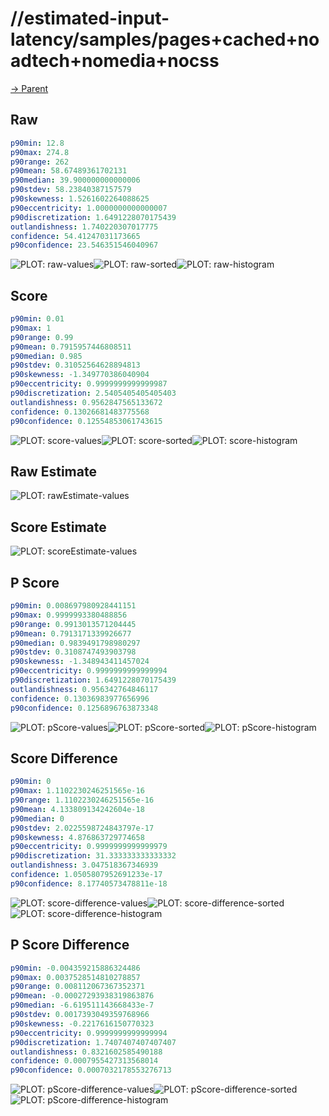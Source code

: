 
# //estimated-input-latency/samples/pages+cached+noadtech+nomedia+nocss

[→ Parent](../..)


## Raw


```yaml
p90min: 12.8
p90max: 274.8
p90range: 262
p90mean: 58.67489361702131
p90median: 39.900000000000006
p90stdev: 58.23840387157579
p90skewness: 1.5261602264088625
p90eccentricity: 1.0000000000000007
p90discretization: 1.6491228070175439
outlandishness: 1.740220307017775
confidence: 54.41247031173665
p90confidence: 23.546351546040967

```

![PLOT: raw-values](./raw/values.svg)![PLOT: raw-sorted](./raw/sorted.svg)![PLOT: raw-histogram](./raw/histogram.svg)
## Score


```yaml
p90min: 0.01
p90max: 1
p90range: 0.99
p90mean: 0.7915957446808511
p90median: 0.985
p90stdev: 0.31052564628894813
p90skewness: -1.349770386040904
p90eccentricity: 0.9999999999999987
p90discretization: 2.5405405405405403
outlandishness: 0.9562847565133672
confidence: 0.13026681483775568
p90confidence: 0.12554853061743615

```

![PLOT: score-values](./score/values.svg)![PLOT: score-sorted](./score/sorted.svg)![PLOT: score-histogram](./score/histogram.svg)
## Raw Estimate

![PLOT: rawEstimate-values](./rawEstimate/values.svg)
## Score Estimate

![PLOT: scoreEstimate-values](./scoreEstimate/values.svg)
## P Score


```yaml
p90min: 0.008697980928441151
p90max: 0.9999993380488856
p90range: 0.9913013571204445
p90mean: 0.7913171339926677
p90median: 0.9839491798980297
p90stdev: 0.3108747493903798
p90skewness: -1.348943411457024
p90eccentricity: 0.9999999999999994
p90discretization: 1.6491228070175439
outlandishness: 0.956342764846117
confidence: 0.13036983977656996
p90confidence: 0.1256896763873348

```

![PLOT: pScore-values](./pScore/values.svg)![PLOT: pScore-sorted](./pScore/sorted.svg)![PLOT: pScore-histogram](./pScore/histogram.svg)
## Score Difference


```yaml
p90min: 0
p90max: 1.1102230246251565e-16
p90range: 1.1102230246251565e-16
p90mean: 4.133809134242604e-18
p90median: 0
p90stdev: 2.0225598724843797e-17
p90skewness: 4.876863729774658
p90eccentricity: 0.9999999999999979
p90discretization: 31.333333333333332
outlandishness: 3.047518367346939
confidence: 1.0505807952691233e-17
p90confidence: 8.17740573478811e-18

```

![PLOT: score-difference-values](./score-difference/values.svg)![PLOT: score-difference-sorted](./score-difference/sorted.svg)![PLOT: score-difference-histogram](./score-difference/histogram.svg)
## P Score Difference


```yaml
p90min: -0.004359215886324486
p90max: 0.0037528514810278857
p90range: 0.008112067367352371
p90mean: -0.00027293938319863876
p90median: -6.619511143668433e-7
p90stdev: 0.0017393049359768966
p90skewness: -0.2217616150770323
p90eccentricity: 0.9999999999999994
p90discretization: 1.7407407407407407
outlandishness: 0.8321602585490188
confidence: 0.0007955427313568014
p90confidence: 0.0007032178553276713

```

![PLOT: pScore-difference-values](./pScore-difference/values.svg)![PLOT: pScore-difference-sorted](./pScore-difference/sorted.svg)![PLOT: pScore-difference-histogram](./pScore-difference/histogram.svg)